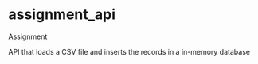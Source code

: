 # assignment_api
Assignment

API that loads a CSV file and inserts the records in a in-memory database
